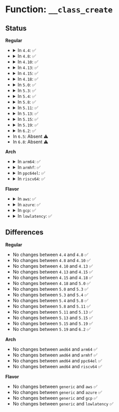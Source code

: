 # Function: <code>__class_create</code>

## Status
<b>Regular</b>
<ul>
<li>
<details>
<summary>In <code>4.4</code>: ✅</summary>

```c
struct class *__class_create(struct module *owner, const char *name, struct lock_class_key *key);
```

**Collision:** Unique Global

**Inline:** No

**Transformation:** False

**Instances:**

```
In drivers/base/class.c (ffffffff8154d4c0)
Location: drivers/base/class.c:239
Inline: False
Direct callers:
  - mm/backing-dev.c:bdi_class_init
  - block/bsg.c:bsg_init
  - drivers/phy/phy-core.c:phy_core_init
  - drivers/video/backlight/backlight.c:backlight_class_init
  - drivers/video/fbdev/core/fbmem.c:fbmem_init
  - drivers/tty/tty_io.c:tty_class_init
  - drivers/tty/vt/vc_screen.c:vcs_init
  - drivers/tty/vt/vt.c:vtconsole_class_init
  - drivers/char/misc.c:misc_init
  - drivers/char/virtio_console.c:init
  - drivers/nvdimm/bus.c:nvdimm_bus_init
  - drivers/net/ppp/ppp_generic.c:ppp_init
  - drivers/usb/core/file.c:usb_register_dev
  - drivers/i2c/i2c-dev.c:i2c_dev_init
  - drivers/power/power_supply_core.c:power_supply_class_init
  - drivers/leds/led-class.c:leds_init
```
**Symbols:**

```
ffffffff8154d4c0-ffffffff8154d53b: __class_create (STB_GLOBAL)
```
</details>
</li>
<li>
<details>
<summary>In <code>4.8</code>: ✅</summary>

```c
struct class *__class_create(struct module *owner, const char *name, struct lock_class_key *key);
```

**Collision:** Unique Global

**Inline:** No

**Transformation:** False

**Instances:**

```
In drivers/base/class.c (ffffffff8159f2b0)
Location: drivers/base/class.c:239
Inline: False
Direct callers:
  - mm/backing-dev.c:bdi_class_init
  - block/bsg.c:bsg_init
  - drivers/phy/phy-core.c:phy_core_init
  - drivers/video/backlight/backlight.c:backlight_class_init
  - drivers/video/fbdev/core/fbmem.c:fbmem_init
  - drivers/tty/tty_io.c:tty_class_init
  - drivers/tty/vt/vc_screen.c:vcs_init
  - drivers/tty/vt/vt.c:vtconsole_class_init
  - drivers/char/misc.c:misc_init
  - drivers/char/virtio_console.c:init
  - drivers/nvdimm/bus.c:nvdimm_bus_init
  - drivers/net/ppp/ppp_generic.c:ppp_init
  - drivers/usb/core/file.c:usb_register_dev
  - drivers/i2c/i2c-dev.c:i2c_dev_init
  - drivers/power/power_supply_core.c:power_supply_class_init
  - drivers/leds/led-class.c:leds_init
```
**Symbols:**

```
ffffffff8159f2b0-ffffffff8159f328: __class_create (STB_GLOBAL)
```
</details>
</li>
<li>
<details>
<summary>In <code>4.10</code>: ✅</summary>

```c
struct class *__class_create(struct module *owner, const char *name, struct lock_class_key *key);
```

**Collision:** Unique Global

**Inline:** No

**Transformation:** False

**Instances:**

```
In drivers/base/class.c (ffffffff815cd8b0)
Location: drivers/base/class.c:254
Inline: False
Direct callers:
  - mm/backing-dev.c:bdi_class_init
  - block/bsg.c:bsg_init
  - drivers/phy/phy-core.c:phy_core_init
  - drivers/video/backlight/backlight.c:backlight_class_init
  - drivers/video/fbdev/core/fbmem.c:fbmem_init
  - drivers/tty/tty_io.c:tty_class_init
  - drivers/tty/vt/vc_screen.c:vcs_init
  - drivers/tty/vt/vt.c:vtconsole_class_init
  - drivers/char/misc.c:misc_init
  - drivers/char/virtio_console.c:init
  - drivers/nvdimm/bus.c:nvdimm_bus_init
  - drivers/net/ppp/ppp_generic.c:ppp_init
  - drivers/usb/core/file.c:usb_register_dev
  - drivers/i2c/i2c-dev.c:i2c_dev_init
  - drivers/power/supply/power_supply_core.c:power_supply_class_init
  - drivers/leds/led-class.c:leds_init
```
**Symbols:**

```
ffffffff815cd8b0-ffffffff815cd928: __class_create (STB_GLOBAL)
```
</details>
</li>
<li>
<details>
<summary>In <code>4.13</code>: ✅</summary>

```c
struct class *__class_create(struct module *owner, const char *name, struct lock_class_key *key);
```

**Collision:** Unique Global

**Inline:** No

**Transformation:** False

**Instances:**

```
In drivers/base/class.c (ffffffff815e2310)
Location: drivers/base/class.c:221
Inline: False
Direct callers:
  - mm/backing-dev.c:bdi_class_init
  - block/bsg.c:bsg_init
  - drivers/phy/phy-core.c:phy_core_init
  - drivers/pci/endpoint/pci-epc-core.c:pci_epc_init
  - drivers/video/backlight/backlight.c:backlight_class_init
  - drivers/video/fbdev/core/fbmem.c:fbmem_init
  - drivers/tty/tty_io.c:tty_class_init
  - drivers/tty/vt/vc_screen.c:vcs_init
  - drivers/tty/vt/vt.c:vtconsole_class_init
  - drivers/char/misc.c:misc_init
  - drivers/char/virtio_console.c:init
  - drivers/char/tpm/tpm-interface.c:tpm_init
  - drivers/char/tpm/tpm-interface.c:tpm_init
  - drivers/nvdimm/bus.c:nvdimm_bus_init
  - drivers/net/ppp/ppp_generic.c:ppp_init
  - drivers/i2c/i2c-dev.c:i2c_dev_init
  - drivers/power/supply/power_supply_core.c:power_supply_class_init
  - drivers/leds/led-class.c:leds_init
```
**Symbols:**

```
ffffffff815e2310-ffffffff815e2388: __class_create (STB_GLOBAL)
```
</details>
</li>
<li>
<details>
<summary>In <code>4.15</code>: ✅</summary>

```c
struct class *__class_create(struct module *owner, const char *name, struct lock_class_key *key);
```

**Collision:** Unique Global

**Inline:** No

**Transformation:** False

**Instances:**

```
In drivers/base/class.c (ffffffff81649480)
Location: drivers/base/class.c:221
Inline: False
Direct callers:
  - mm/backing-dev.c:bdi_class_init
  - block/bsg.c:bsg_init
  - drivers/phy/phy-core.c:phy_core_init
  - drivers/pci/endpoint/pci-epc-core.c:pci_epc_init
  - drivers/video/backlight/backlight.c:backlight_class_init
  - drivers/video/fbdev/core/fbmem.c:fbmem_init
  - drivers/tty/tty_io.c:tty_class_init
  - drivers/tty/vt/vc_screen.c:vcs_init
  - drivers/tty/vt/vt.c:vtconsole_class_init
  - drivers/char/misc.c:misc_init
  - drivers/char/virtio_console.c:init
  - drivers/char/tpm/tpm-interface.c:tpm_init
  - drivers/char/tpm/tpm-interface.c:tpm_init
  - drivers/nvdimm/bus.c:nvdimm_bus_init
  - drivers/net/ppp/ppp_generic.c:ppp_init
  - drivers/i2c/i2c-dev.c:i2c_dev_init
  - drivers/power/supply/power_supply_core.c:power_supply_class_init
  - drivers/leds/led-class.c:leds_init
```
**Symbols:**

```
ffffffff81649480-ffffffff816494f8: __class_create (STB_GLOBAL)
```
</details>
</li>
<li>
<details>
<summary>In <code>4.18</code>: ✅</summary>

```c
struct class *__class_create(struct module *owner, const char *name, struct lock_class_key *key);
```

**Collision:** Unique Global

**Inline:** No

**Transformation:** False

**Instances:**

```
In drivers/base/class.c (ffffffff81684a30)
Location: drivers/base/class.c:219
Inline: False
Direct callers:
  - mm/backing-dev.c:bdi_class_init
  - mm/hmm.c:hmm_init
  - block/bsg.c:bsg_init
  - drivers/phy/phy-core.c:phy_core_init
  - drivers/pci/endpoint/pci-epc-core.c:pci_epc_init
  - drivers/video/backlight/backlight.c:backlight_class_init
  - drivers/video/fbdev/core/fbmem.c:fbmem_init
  - drivers/tty/tty_io.c:tty_class_init
  - drivers/tty/vt/vc_screen.c:vcs_init
  - drivers/tty/vt/vt.c:vtconsole_class_init
  - drivers/char/mem.c:chr_dev_init
  - drivers/char/misc.c:misc_init
  - drivers/char/virtio_console.c:init
  - drivers/char/tpm/tpm-interface.c:tpm_init
  - drivers/char/tpm/tpm-interface.c:tpm_init
  - drivers/nvdimm/bus.c:nvdimm_bus_init
  - drivers/scsi/sg.c:init_sg
  - drivers/net/ppp/ppp_generic.c:ppp_init
  - drivers/rtc/class.c:rtc_init
  - drivers/i2c/i2c-dev.c:i2c_dev_init
  - drivers/pps/pps.c:pps_init
  - drivers/ptp/ptp_clock.c:ptp_init
  - drivers/power/supply/power_supply_core.c:power_supply_class_init
  - drivers/leds/led-class.c:leds_init
  - drivers/devfreq/devfreq.c:devfreq_init
  - drivers/devfreq/devfreq-event.c:devfreq_event_init
```
**Symbols:**

```
ffffffff81684a30-ffffffff81684ab2: __class_create (STB_GLOBAL)
```
</details>
</li>
<li>
<details>
<summary>In <code>5.0</code>: ✅</summary>

```c
struct class *__class_create(struct module *owner, const char *name, struct lock_class_key *key);
```

**Collision:** Unique Global

**Inline:** No

**Transformation:** False

**Instances:**

```
In drivers/base/class.c (ffffffff816a46e0)
Location: drivers/base/class.c:219
Inline: False
Direct callers:
  - arch/x86/kernel/cpu/resctrl/pseudo_lock.c:rdt_pseudo_lock_init
  - mm/backing-dev.c:bdi_class_init
  - mm/hmm.c:hmm_init
  - block/bsg.c:bsg_init
  - drivers/phy/phy-core.c:phy_core_init
  - drivers/pci/endpoint/pci-epc-core.c:pci_epc_init
  - drivers/video/backlight/backlight.c:backlight_class_init
  - drivers/video/fbdev/core/fbmem.c:fbmem_init
  - drivers/tty/tty_io.c:tty_class_init
  - drivers/tty/vt/vc_screen.c:vcs_init
  - drivers/tty/vt/vt.c:vtconsole_class_init
  - drivers/char/mem.c:chr_dev_init
  - drivers/char/misc.c:misc_init
  - drivers/char/virtio_console.c:init
  - drivers/char/tpm/tpm-interface.c:tpm_init
  - drivers/char/tpm/tpm-interface.c:tpm_init
  - drivers/nvdimm/bus.c:nvdimm_bus_init
  - drivers/scsi/sg.c:init_sg
  - drivers/net/ppp/ppp_generic.c:ppp_init
  - drivers/rtc/class.c:rtc_init
  - drivers/i2c/i2c-dev.c:i2c_dev_init
  - drivers/pps/pps.c:pps_init
  - drivers/ptp/ptp_clock.c:ptp_init
  - drivers/power/supply/power_supply_core.c:power_supply_class_init
  - drivers/leds/led-class.c:leds_init
  - drivers/devfreq/devfreq.c:devfreq_init
  - drivers/devfreq/devfreq-event.c:devfreq_event_init
```
**Symbols:**

```
ffffffff816a46e0-ffffffff816a4762: __class_create (STB_GLOBAL)
```
</details>
</li>
<li>
<details>
<summary>In <code>5.3</code>: ✅</summary>

```c
struct class *__class_create(struct module *owner, const char *name, struct lock_class_key *key);
```

**Collision:** Unique Global

**Inline:** No

**Transformation:** False

**Instances:**

```
In drivers/base/class.c (ffffffff816dd5f0)
Location: drivers/base/class.c:225
Inline: False
Direct callers:
  - arch/x86/kernel/cpu/resctrl/pseudo_lock.c:rdt_pseudo_lock_init
  - mm/backing-dev.c:bdi_class_init
  - block/bsg.c:bsg_init
  - drivers/phy/phy-core.c:phy_core_init
  - drivers/pci/endpoint/pci-epc-core.c:pci_epc_init
  - drivers/video/backlight/backlight.c:backlight_class_init
  - drivers/video/fbdev/core/fbmem.c:fbmem_init
  - drivers/tty/tty_io.c:tty_class_init
  - drivers/tty/vt/vc_screen.c:vcs_init
  - drivers/tty/vt/vt.c:vtconsole_class_init
  - drivers/char/mem.c:chr_dev_init
  - drivers/char/misc.c:misc_init
  - drivers/char/virtio_console.c:init
  - drivers/char/tpm/tpm-interface.c:tpm_init
  - drivers/char/tpm/tpm-interface.c:tpm_init
  - drivers/nvdimm/bus.c:nvdimm_bus_init
  - drivers/dax/bus.c:dax_bus_init
  - drivers/scsi/sg.c:init_sg
  - drivers/net/ppp/ppp_generic.c:ppp_init
  - drivers/rtc/class.c:rtc_init
  - drivers/i2c/i2c-dev.c:i2c_dev_init
  - drivers/pps/pps.c:pps_init
  - drivers/ptp/ptp_clock.c:ptp_init
  - drivers/power/supply/power_supply_core.c:power_supply_class_init
  - drivers/leds/led-class.c:leds_init
  - drivers/devfreq/devfreq.c:devfreq_init
  - drivers/devfreq/devfreq-event.c:devfreq_event_init
```
**Symbols:**

```
ffffffff816dd5f0-ffffffff816dd66f: __class_create (STB_GLOBAL)
```
</details>
</li>
<li>
<details>
<summary>In <code>5.4</code>: ✅</summary>

```c
struct class *__class_create(struct module *owner, const char *name, struct lock_class_key *key);
```

**Collision:** Unique Global

**Inline:** No

**Transformation:** False

**Instances:**

```
In drivers/base/class.c (ffffffff817016a0)
Location: drivers/base/class.c:225
Inline: False
Direct callers:
  - arch/x86/kernel/cpu/resctrl/pseudo_lock.c:rdt_pseudo_lock_init
  - mm/backing-dev.c:bdi_class_init
  - block/bsg.c:bsg_init
  - drivers/phy/phy-core.c:phy_core_init
  - drivers/pci/endpoint/pci-epc-core.c:pci_epc_init
  - drivers/video/backlight/backlight.c:backlight_class_init
  - drivers/video/fbdev/core/fbmem.c:fbmem_init
  - drivers/tty/tty_io.c:tty_class_init
  - drivers/tty/vt/vc_screen.c:vcs_init
  - drivers/tty/vt/vt.c:vtconsole_class_init
  - drivers/char/mem.c:chr_dev_init
  - drivers/char/misc.c:misc_init
  - drivers/char/virtio_console.c:init
  - drivers/char/tpm/tpm-interface.c:tpm_init
  - drivers/char/tpm/tpm-interface.c:tpm_init
  - drivers/base/power/wakeup_stats.c:wakeup_sources_sysfs_init
  - drivers/nvdimm/bus.c:nvdimm_bus_init
  - drivers/dax/bus.c:dax_bus_init
  - drivers/scsi/sg.c:init_sg
  - drivers/net/ppp/ppp_generic.c:ppp_init
  - drivers/vfio/vfio.c:vfio_init
  - drivers/rtc/class.c:rtc_init
  - drivers/i2c/i2c-dev.c:i2c_dev_init
  - drivers/pps/pps.c:pps_init
  - drivers/ptp/ptp_clock.c:ptp_init
  - drivers/power/supply/power_supply_core.c:power_supply_class_init
  - drivers/leds/led-class.c:leds_init
  - drivers/devfreq/devfreq.c:devfreq_init
  - drivers/devfreq/devfreq-event.c:devfreq_event_init
```
**Symbols:**

```
ffffffff817016a0-ffffffff8170171f: __class_create (STB_GLOBAL)
```
</details>
</li>
<li>
<details>
<summary>In <code>5.8</code>: ✅</summary>

```c
struct class *__class_create(struct module *owner, const char *name, struct lock_class_key *key);
```

**Collision:** Unique Global

**Inline:** No

**Transformation:** False

**Instances:**

```
In drivers/base/class.c (ffffffff817bb250)
Location: drivers/base/class.c:226
Inline: False
Direct callers:
  - arch/x86/kernel/cpu/resctrl/pseudo_lock.c:rdt_pseudo_lock_init
  - mm/backing-dev.c:bdi_class_init
  - block/bsg.c:bsg_init
  - drivers/phy/phy-core.c:phy_core_init
  - drivers/pci/endpoint/pci-epc-core.c:pci_epc_init
  - drivers/video/backlight/backlight.c:backlight_class_init
  - drivers/video/fbdev/core/fbmem.c:fbmem_init
  - drivers/tty/tty_io.c:tty_class_init
  - drivers/tty/vt/vc_screen.c:vcs_init
  - drivers/tty/vt/vt.c:vtconsole_class_init
  - drivers/char/mem.c:chr_dev_init
  - drivers/char/misc.c:misc_init
  - drivers/char/virtio_console.c:init
  - drivers/char/tpm/tpm-interface.c:tpm_init
  - drivers/char/tpm/tpm-interface.c:tpm_init
  - drivers/base/power/wakeup_stats.c:wakeup_sources_sysfs_init
  - drivers/nvdimm/bus.c:nvdimm_bus_init
  - drivers/dax/bus.c:dax_bus_init
  - drivers/dma-buf/dma-heap.c:dma_heap_init
  - drivers/scsi/sg.c:init_sg
  - drivers/net/ppp/ppp_generic.c:ppp_init
  - drivers/vfio/vfio.c:vfio_init
  - drivers/usb/core/file.c:init_usb_class
  - drivers/rtc/class.c:rtc_init
  - drivers/i2c/i2c-dev.c:i2c_dev_init
  - drivers/pps/pps.c:pps_init
  - drivers/ptp/ptp_clock.c:ptp_init
  - drivers/power/supply/power_supply_core.c:power_supply_class_init
  - drivers/leds/led-class.c:leds_init
  - drivers/devfreq/devfreq.c:devfreq_init
  - drivers/devfreq/devfreq-event.c:devfreq_event_init
  - drivers/extcon/extcon.c:extcon_dev_register
```
**Symbols:**

```
ffffffff817bb250-ffffffff817bb2d2: __class_create (STB_GLOBAL)
```
</details>
</li>
<li>
<details>
<summary>In <code>5.11</code>: ✅</summary>

```c
struct class *__class_create(struct module *owner, const char *name, struct lock_class_key *key);
```

**Collision:** Unique Global

**Inline:** No

**Transformation:** False

**Instances:**

```
In drivers/base/class.c (ffffffff817cfe40)
Location: drivers/base/class.c:226
Inline: False
Direct callers:
  - arch/x86/kernel/cpu/resctrl/pseudo_lock.c:rdt_pseudo_lock_init
  - mm/backing-dev.c:bdi_class_init
  - block/bsg.c:bsg_init
  - drivers/phy/phy-core.c:phy_core_init
  - drivers/pci/endpoint/pci-epc-core.c:pci_epc_init
  - drivers/video/backlight/backlight.c:backlight_class_init
  - drivers/video/fbdev/core/fbmem.c:fbmem_init
  - drivers/tty/tty_io.c:tty_class_init
  - drivers/tty/vt/vc_screen.c:vcs_init
  - drivers/tty/vt/vt.c:vtconsole_class_init
  - drivers/char/mem.c:chr_dev_init
  - drivers/char/misc.c:misc_init
  - drivers/char/virtio_console.c:init
  - drivers/char/tpm/tpm-interface.c:tpm_init
  - drivers/char/tpm/tpm-interface.c:tpm_init
  - drivers/base/power/wakeup_stats.c:wakeup_sources_sysfs_init
  - drivers/nvdimm/bus.c:nvdimm_bus_init
  - drivers/dax/bus.c:dax_bus_init
  - drivers/dma-buf/dma-heap.c:dma_heap_init
  - drivers/scsi/sg.c:init_sg
  - drivers/net/ppp/ppp_generic.c:ppp_init
  - drivers/vfio/vfio.c:vfio_init
  - drivers/usb/core/file.c:init_usb_class
  - drivers/usb/roles/class.c:usb_roles_init
  - drivers/rtc/class.c:rtc_init
  - drivers/i2c/i2c-dev.c:i2c_dev_init
  - drivers/pps/pps.c:pps_init
  - drivers/ptp/ptp_clock.c:ptp_init
  - drivers/power/supply/power_supply_core.c:power_supply_class_init
  - drivers/leds/led-class.c:leds_init
  - drivers/devfreq/devfreq.c:devfreq_init
  - drivers/devfreq/devfreq-event.c:devfreq_event_init
  - drivers/extcon/extcon.c:extcon_dev_register
```
**Symbols:**

```
ffffffff817cfe40-ffffffff817cfec2: __class_create (STB_GLOBAL)
```
</details>
</li>
<li>
<details>
<summary>In <code>5.13</code>: ✅</summary>

```c
struct class *__class_create(struct module *owner, const char *name, struct lock_class_key *key);
```

**Collision:** Unique Global

**Inline:** No

**Transformation:** False

**Instances:**

```
In drivers/base/class.c (ffffffff817b3850)
Location: drivers/base/class.c:226
Inline: False
Direct callers:
  - arch/x86/kernel/cpu/resctrl/pseudo_lock.c:rdt_pseudo_lock_init
  - mm/backing-dev.c:bdi_class_init
  - block/bsg.c:bsg_init
  - drivers/phy/phy-core.c:phy_core_init
  - drivers/pci/endpoint/pci-epc-core.c:pci_epc_init
  - drivers/video/backlight/backlight.c:backlight_class_init
  - drivers/video/fbdev/core/fbmem.c:fbmem_init
  - drivers/tty/tty_io.c:tty_class_init
  - drivers/tty/vt/vc_screen.c:vcs_init
  - drivers/tty/vt/vt.c:vtconsole_class_init
  - drivers/char/mem.c:chr_dev_init
  - drivers/char/misc.c:misc_init
  - drivers/char/virtio_console.c:init
  - drivers/char/tpm/tpm-interface.c:tpm_init
  - drivers/char/tpm/tpm-interface.c:tpm_init
  - drivers/base/power/wakeup_stats.c:wakeup_sources_sysfs_init
  - drivers/nvdimm/bus.c:nvdimm_bus_init
  - drivers/dax/bus.c:dax_bus_init
  - drivers/dma-buf/dma-heap.c:dma_heap_init
  - drivers/scsi/sg.c:init_sg
  - drivers/net/ppp/ppp_generic.c:ppp_init
  - drivers/net/wwan/wwan_core.c:wwan_init
  - drivers/vfio/vfio.c:vfio_init
  - drivers/usb/roles/class.c:usb_roles_init
  - drivers/rtc/class.c:rtc_init
  - drivers/i2c/i2c-dev.c:i2c_dev_init
  - drivers/pps/pps.c:pps_init
  - drivers/ptp/ptp_clock.c:ptp_init
  - drivers/power/supply/power_supply_core.c:power_supply_class_init
  - drivers/leds/led-class.c:leds_init
  - drivers/devfreq/devfreq.c:devfreq_init
  - drivers/devfreq/devfreq-event.c:devfreq_event_init
  - drivers/extcon/extcon.c:extcon_dev_register
```
**Symbols:**

```
ffffffff817b3850-ffffffff817b38d2: __class_create (STB_GLOBAL)
```
</details>
</li>
<li>
<details>
<summary>In <code>5.15</code>: ✅</summary>

```c
struct class *__class_create(struct module *owner, const char *name, struct lock_class_key *key);
```

**Collision:** Unique Global

**Inline:** No

**Transformation:** False

**Instances:**

```
In drivers/base/class.c (ffffffff8183cd30)
Location: drivers/base/class.c:226
Inline: False
Direct callers:
  - arch/x86/kernel/cpu/resctrl/pseudo_lock.c:rdt_pseudo_lock_init
  - mm/backing-dev.c:bdi_class_init
  - block/bsg.c:bsg_init
  - drivers/phy/phy-core.c:phy_core_init
  - drivers/pci/endpoint/pci-epc-core.c:pci_epc_init
  - drivers/video/backlight/backlight.c:backlight_class_init
  - drivers/video/fbdev/core/fbmem.c:fbmem_init
  - drivers/tty/tty_io.c:tty_class_init
  - drivers/tty/vt/vc_screen.c:vcs_init
  - drivers/tty/vt/vt.c:vtconsole_class_init
  - drivers/char/mem.c:chr_dev_init
  - drivers/char/misc.c:misc_init
  - drivers/char/virtio_console.c:init
  - drivers/char/tpm/tpm-interface.c:tpm_init
  - drivers/char/tpm/tpm-interface.c:tpm_init
  - drivers/base/power/wakeup_stats.c:wakeup_sources_sysfs_init
  - drivers/nvdimm/bus.c:nvdimm_bus_init
  - drivers/dax/bus.c:dax_bus_init
  - drivers/dma-buf/dma-heap.c:dma_heap_init
  - drivers/scsi/sg.c:init_sg
  - drivers/net/ppp/ppp_generic.c:ppp_init
  - drivers/net/wwan/wwan_core.c:wwan_init
  - drivers/vfio/vfio.c:vfio_init
  - drivers/usb/roles/class.c:usb_roles_init
  - drivers/rtc/class.c:rtc_init
  - drivers/i2c/i2c-dev.c:i2c_dev_init
  - drivers/pps/pps.c:pps_init
  - drivers/ptp/ptp_clock.c:ptp_init
  - drivers/power/supply/power_supply_core.c:power_supply_class_init
  - drivers/leds/led-class.c:leds_init
  - drivers/devfreq/devfreq.c:devfreq_init
  - drivers/devfreq/devfreq-event.c:devfreq_event_init
  - drivers/extcon/extcon.c:extcon_dev_register
```
**Symbols:**

```
ffffffff8183cd30-ffffffff8183cdb2: __class_create (STB_GLOBAL)
```
</details>
</li>
<li>
<details>
<summary>In <code>5.19</code>: ✅</summary>

```c
struct class *__class_create(struct module *owner, const char *name, struct lock_class_key *key);
```

**Collision:** Unique Global

**Inline:** No

**Transformation:** False

**Instances:**

```
In drivers/base/class.c (ffffffff8197f8b0)
Location: drivers/base/class.c:226
Inline: False
Direct callers:
  - arch/x86/kernel/cpu/resctrl/pseudo_lock.c:rdt_pseudo_lock_init
  - mm/backing-dev.c:bdi_class_init
  - block/bsg.c:bsg_init
  - drivers/phy/phy-core.c:phy_core_init
  - drivers/pci/endpoint/pci-epc-core.c:pci_epc_init
  - drivers/video/backlight/backlight.c:backlight_class_init
  - drivers/video/fbdev/core/fbmem.c:fbmem_init
  - drivers/tty/tty_io.c:tty_class_init
  - drivers/tty/vt/vc_screen.c:vcs_init
  - drivers/tty/vt/vt.c:vtconsole_class_init
  - drivers/char/mem.c:chr_dev_init
  - drivers/char/misc.c:misc_init
  - drivers/char/virtio_console.c:virtio_console_init
  - drivers/char/tpm/tpm-interface.c:tpm_init
  - drivers/char/tpm/tpm-interface.c:tpm_init
  - drivers/base/power/wakeup_stats.c:wakeup_sources_sysfs_init
  - drivers/nvdimm/bus.c:nvdimm_bus_init
  - drivers/dma-buf/dma-heap.c:dma_heap_init
  - drivers/scsi/sg.c:init_sg
  - drivers/net/ppp/ppp_generic.c:ppp_init
  - drivers/net/wwan/wwan_core.c:wwan_init
  - drivers/vfio/vfio.c:vfio_init
  - drivers/usb/core/file.c:usb_register_dev
  - drivers/usb/roles/class.c:usb_roles_init
  - drivers/rtc/class.c:rtc_init
  - drivers/i2c/i2c-dev.c:i2c_dev_init
  - drivers/pps/pps.c:pps_init
  - drivers/ptp/ptp_clock.c:ptp_init
  - drivers/power/supply/power_supply_core.c:power_supply_class_init
  - drivers/leds/led-class.c:leds_init
  - drivers/devfreq/devfreq.c:devfreq_init
  - drivers/devfreq/devfreq-event.c:devfreq_event_init
  - drivers/extcon/extcon.c:extcon_dev_register
  - drivers/extcon/extcon.c:create_extcon_class
```
**Symbols:**

```
ffffffff8197f8b0-ffffffff8197f945: __class_create (STB_GLOBAL)
```
</details>
</li>
<li>
<details>
<summary>In <code>6.2</code>: ✅</summary>

```c
struct class *__class_create(struct module *owner, const char *name, struct lock_class_key *key);
```

**Collision:** Unique Global

**Inline:** No

**Transformation:** False

**Instances:**

```
In drivers/base/class.c (ffffffff81aed1a0)
Location: drivers/base/class.c:231
Inline: False
Direct callers:
  - arch/x86/kernel/cpu/resctrl/pseudo_lock.c:rdt_pseudo_lock_init
  - mm/backing-dev.c:bdi_class_init
  - block/bsg.c:bsg_init
  - drivers/phy/phy-core.c:phy_core_init
  - drivers/pci/endpoint/pci-epc-core.c:pci_epc_init
  - drivers/video/backlight/backlight.c:backlight_class_init
  - drivers/video/fbdev/core/fbmem.c:fbmem_init
  - drivers/tty/tty_io.c:tty_class_init
  - drivers/tty/vt/vc_screen.c:vcs_init
  - drivers/tty/vt/vt.c:vtconsole_class_init
  - drivers/char/mem.c:chr_dev_init
  - drivers/char/misc.c:misc_init
  - drivers/char/virtio_console.c:virtio_console_init
  - drivers/char/tpm/tpm-interface.c:tpm_init
  - drivers/char/tpm/tpm-interface.c:tpm_init
  - drivers/base/power/wakeup_stats.c:wakeup_sources_sysfs_init
  - drivers/nvdimm/bus.c:nvdimm_bus_init
  - drivers/dma-buf/dma-heap.c:dma_heap_init
  - drivers/scsi/sg.c:init_sg
  - drivers/net/ppp/ppp_generic.c:ppp_init
  - drivers/net/wwan/wwan_core.c:wwan_init
  - drivers/usb/core/file.c:usb_register_dev
  - drivers/usb/roles/class.c:usb_roles_init
  - drivers/rtc/class.c:rtc_init
  - drivers/i2c/i2c-dev.c:i2c_dev_init
  - drivers/pps/pps.c:pps_init
  - drivers/ptp/ptp_clock.c:ptp_init
  - drivers/power/supply/power_supply_core.c:power_supply_class_init
  - drivers/leds/led-class.c:leds_init
  - drivers/devfreq/devfreq.c:devfreq_init
  - drivers/devfreq/devfreq-event.c:devfreq_event_init
  - drivers/extcon/extcon.c:extcon_class_init
  - drivers/extcon/extcon.c:extcon_dev_register
```
**Symbols:**

```
ffffffff81aed1a0-ffffffff81aed235: __class_create (STB_GLOBAL)
```
</details>
</li>
<li>
In <code>6.5</code>: Absent ⚠️
</li>
<li>
In <code>6.8</code>: Absent ⚠️
</li>
</ul>
<b>Arch</b>
<ul>
<li>
<details>
<summary>In <code>arm64</code>: ✅</summary>

```c
struct class *__class_create(struct module *owner, const char *name, struct lock_class_key *key);
```

**Collision:** Unique Global

**Inline:** No

**Transformation:** False

**Instances:**

```
In drivers/base/class.c (ffff8000108ec608)
Location: drivers/base/class.c:225
Inline: False
Direct callers:
  - mm/backing-dev.c:bdi_class_init
  - block/bsg.c:bsg_init
  - drivers/bus/vexpress-config.c:vexpress_config_bridge_register
  - drivers/phy/phy-core.c:phy_core_init
  - drivers/pci/endpoint/pci-epc-core.c:pci_epc_init
  - drivers/video/backlight/backlight.c:backlight_class_init
  - drivers/video/fbdev/core/fbmem.c:fbmem_init
  - drivers/tty/tty_io.c:tty_class_init
  - drivers/tty/vt/vc_screen.c:vcs_init
  - drivers/tty/vt/vt.c:vtconsole_class_init
  - drivers/char/mem.c:chr_dev_init
  - drivers/char/misc.c:misc_init
  - drivers/char/virtio_console.c:init
  - drivers/char/tpm/tpm-interface.c:tpm_init
  - drivers/char/tpm/tpm-interface.c:tpm_init
  - drivers/base/power/wakeup_stats.c:wakeup_sources_sysfs_init
  - drivers/nvdimm/bus.c:nvdimm_bus_init
  - drivers/scsi/sg.c:init_sg
  - drivers/net/ppp/ppp_generic.c:ppp_init
  - drivers/usb/roles/class.c:usb_roles_init
  - drivers/rtc/class.c:rtc_init
  - drivers/i2c/i2c-dev.c:i2c_dev_init
  - drivers/pps/pps.c:pps_init
  - drivers/ptp/ptp_clock.c:ptp_init
  - drivers/power/supply/power_supply_core.c:power_supply_class_init
  - drivers/leds/led-class.c:leds_init
  - drivers/devfreq/devfreq.c:devfreq_init
  - drivers/devfreq/devfreq-event.c:devfreq_event_init
```
**Symbols:**

```
ffff8000108ec608-ffff8000108ec6a0: __class_create (STB_GLOBAL)
```
</details>
</li>
<li>
<details>
<summary>In <code>armhf</code>: ✅</summary>

```c
struct class *__class_create(struct module *owner, const char *name, struct lock_class_key *key);
```

**Collision:** Unique Global

**Inline:** No

**Transformation:** False

**Instances:**

```
In drivers/base/class.c (c09da4f0)
Location: drivers/base/class.c:225
Inline: False
Direct callers:
  - mm/backing-dev.c:bdi_class_init
  - block/bsg.c:bsg_init
  - drivers/bus/vexpress-config.c:vexpress_config_bridge_register
  - drivers/phy/phy-core.c:phy_core_init
  - drivers/pci/endpoint/pci-epc-core.c:pci_epc_init
  - drivers/video/backlight/backlight.c:backlight_class_init
  - drivers/video/fbdev/core/fbmem.c:fbmem_init
  - drivers/tty/tty_io.c:tty_class_init
  - drivers/tty/vt/vc_screen.c:vcs_init
  - drivers/tty/vt/vt.c:vtconsole_class_init
  - drivers/char/mem.c:chr_dev_init
  - drivers/char/misc.c:misc_init
  - drivers/char/virtio_console.c:init
  - drivers/char/tpm/tpm-interface.c:tpm_init
  - drivers/char/tpm/tpm-interface.c:tpm_init
  - drivers/base/power/wakeup_stats.c:wakeup_sources_sysfs_init
  - drivers/scsi/sg.c:init_sg
  - drivers/net/ppp/ppp_generic.c:ppp_init
  - drivers/usb/gadget/udc/core.c:usb_udc_init
  - drivers/usb/roles/class.c:usb_roles_init
  - drivers/rtc/class.c:rtc_init
  - drivers/i2c/i2c-dev.c:i2c_dev_init
  - drivers/pps/pps.c:pps_init
  - drivers/ptp/ptp_clock.c:ptp_init
  - drivers/power/supply/power_supply_core.c:power_supply_class_init
  - drivers/leds/led-class.c:leds_init
  - drivers/devfreq/devfreq.c:devfreq_init
  - drivers/devfreq/devfreq-event.c:devfreq_event_init
  - sound/sound_core.c:init_soundcore
```
**Symbols:**

```
c09da4f0-c09da574: __class_create (STB_GLOBAL)
```
</details>
</li>
<li>
<details>
<summary>In <code>ppc64el</code>: ✅</summary>

```c
struct class *__class_create(struct module *owner, const char *name, struct lock_class_key *key);
```

**Collision:** Unique Global

**Inline:** No

**Transformation:** False

**Instances:**

```
In drivers/base/class.c (c000000000984b70)
Location: drivers/base/class.c:225
Inline: False
Direct callers:
  - mm/backing-dev.c:bdi_class_init
  - block/bsg.c:bsg_init
  - drivers/phy/phy-core.c:phy_core_init
  - drivers/pci/endpoint/pci-epc-core.c:pci_epc_init
  - drivers/video/backlight/backlight.c:backlight_class_init
  - drivers/video/fbdev/core/fbmem.c:fbmem_init
  - drivers/tty/tty_io.c:tty_class_init
  - drivers/tty/vt/vc_screen.c:vcs_init
  - drivers/tty/vt/vt.c:vtconsole_class_init
  - drivers/char/mem.c:chr_dev_init
  - drivers/char/misc.c:misc_init
  - drivers/char/virtio_console.c:init
  - drivers/char/tpm/tpm-interface.c:tpm_init
  - drivers/char/tpm/tpm-interface.c:tpm_init
  - drivers/base/power/wakeup_stats.c:wakeup_sources_sysfs_init
  - drivers/nvdimm/bus.c:nvdimm_bus_init
  - drivers/dax/bus.c:dax_bus_init
  - drivers/scsi/sg.c:init_sg
  - drivers/net/ppp/ppp_generic.c:ppp_init
  - drivers/vfio/vfio.c:vfio_init
  - drivers/rtc/class.c:rtc_init
  - drivers/i2c/i2c-dev.c:i2c_dev_init
  - drivers/pps/pps.c:pps_init
  - drivers/ptp/ptp_clock.c:ptp_init
  - drivers/power/supply/power_supply_core.c:power_supply_class_init
  - drivers/leds/led-class.c:leds_init
  - drivers/devfreq/devfreq.c:devfreq_init
  - drivers/devfreq/devfreq-event.c:devfreq_event_init
```
**Symbols:**

```
c000000000984b70-c000000000984c58: __class_create (STB_GLOBAL)
```
</details>
</li>
<li>
<details>
<summary>In <code>riscv64</code>: ✅</summary>

```c
struct class *__class_create(struct module *owner, const char *name, struct lock_class_key *key);
```

**Collision:** Unique Global

**Inline:** No

**Transformation:** False

**Instances:**

```
In drivers/base/class.c (ffffffe000580126)
Location: drivers/base/class.c:225
Inline: False
Direct callers:
  - mm/backing-dev.c:bdi_class_init
  - block/bsg.c:bsg_init
  - drivers/phy/phy-core.c:phy_core_init
  - drivers/pci/endpoint/pci-epc-core.c:pci_epc_init
  - drivers/video/fbdev/core/fbmem.c:fbmem_init
  - drivers/tty/tty_io.c:tty_class_init
  - drivers/tty/vt/vc_screen.c:vcs_init
  - drivers/tty/vt/vt.c:vtconsole_class_init
  - drivers/char/mem.c:chr_dev_init
  - drivers/char/misc.c:misc_init
  - drivers/char/virtio_console.c:init
  - drivers/char/tpm/tpm-interface.c:tpm_init
  - drivers/char/tpm/tpm-interface.c:tpm_init
  - drivers/nvdimm/bus.c:nvdimm_bus_init
  - drivers/scsi/sg.c:init_sg
  - drivers/net/ppp/ppp_generic.c:ppp_init
  - drivers/rtc/class.c:rtc_init
  - drivers/i2c/i2c-dev.c:i2c_dev_init
  - drivers/pps/pps.c:pps_init
  - drivers/ptp/ptp_clock.c:ptp_init
  - drivers/power/supply/power_supply_core.c:power_supply_class_init
  - drivers/leds/led-class.c:leds_init
  - drivers/devfreq/devfreq.c:devfreq_init
  - drivers/devfreq/devfreq-event.c:devfreq_event_init
```
**Symbols:**

```
ffffffe000580126-ffffffe0005801a6: __class_create (STB_GLOBAL)
```
</details>
</li>
</ul>
<b>Flavor</b>
<ul>
<li>
<details>
<summary>In <code>aws</code>: ✅</summary>

```c
struct class *__class_create(struct module *owner, const char *name, struct lock_class_key *key);
```

**Collision:** Unique Global

**Inline:** No

**Transformation:** False

**Instances:**

```
In drivers/base/class.c (ffffffff816c6e90)
Location: drivers/base/class.c:225
Inline: False
Direct callers:
  - arch/x86/kernel/cpu/resctrl/pseudo_lock.c:rdt_pseudo_lock_init
  - mm/backing-dev.c:bdi_class_init
  - block/bsg.c:bsg_init
  - drivers/phy/phy-core.c:phy_core_init
  - drivers/pci/endpoint/pci-epc-core.c:pci_epc_init
  - drivers/video/backlight/backlight.c:backlight_class_init
  - drivers/video/fbdev/core/fbmem.c:fbmem_init
  - drivers/tty/tty_io.c:tty_class_init
  - drivers/tty/vt/vc_screen.c:vcs_init
  - drivers/tty/vt/vt.c:vtconsole_class_init
  - drivers/char/mem.c:chr_dev_init
  - drivers/char/misc.c:misc_init
  - drivers/char/virtio_console.c:init
  - drivers/char/tpm/tpm-interface.c:tpm_init
  - drivers/char/tpm/tpm-interface.c:tpm_init
  - drivers/base/power/wakeup_stats.c:wakeup_sources_sysfs_init
  - drivers/nvdimm/bus.c:nvdimm_bus_init
  - drivers/dax/bus.c:dax_bus_init
  - drivers/scsi/sg.c:init_sg
  - drivers/nvme/host/core.c:nvme_core_init
  - drivers/nvme/host/core.c:nvme_core_init
  - drivers/net/ppp/ppp_generic.c:ppp_init
  - drivers/rtc/class.c:rtc_init
  - drivers/pps/pps.c:pps_init
  - drivers/ptp/ptp_clock.c:ptp_init
  - drivers/power/supply/power_supply_core.c:power_supply_class_init
  - drivers/devfreq/devfreq.c:devfreq_init
  - drivers/devfreq/devfreq-event.c:devfreq_event_init
```
**Symbols:**

```
ffffffff816c6e90-ffffffff816c6f0f: __class_create (STB_GLOBAL)
```
</details>
</li>
<li>
<details>
<summary>In <code>azure</code>: ✅</summary>

```c
struct class *__class_create(struct module *owner, const char *name, struct lock_class_key *key);
```

**Collision:** Unique Global

**Inline:** No

**Transformation:** False

**Instances:**

```
In drivers/base/class.c (ffffffff816a20f0)
Location: drivers/base/class.c:225
Inline: False
Direct callers:
  - arch/x86/kernel/cpu/resctrl/pseudo_lock.c:rdt_pseudo_lock_init
  - mm/backing-dev.c:bdi_class_init
  - block/bsg.c:bsg_init
  - drivers/phy/phy-core.c:phy_core_init
  - drivers/pci/endpoint/pci-epc-core.c:pci_epc_init
  - drivers/video/backlight/backlight.c:backlight_class_init
  - drivers/video/fbdev/core/fbmem.c:fbmem_init
  - drivers/tty/tty_io.c:tty_class_init
  - drivers/tty/vt/vc_screen.c:vcs_init
  - drivers/tty/vt/vt.c:vtconsole_class_init
  - drivers/char/mem.c:chr_dev_init
  - drivers/char/misc.c:misc_init
  - drivers/char/virtio_console.c:init
  - drivers/char/tpm/tpm-interface.c:tpm_init
  - drivers/char/tpm/tpm-interface.c:tpm_init
  - drivers/base/power/wakeup_stats.c:wakeup_sources_sysfs_init
  - drivers/nvdimm/bus.c:nvdimm_bus_init
  - drivers/scsi/sg.c:init_sg
  - drivers/nvme/host/core.c:nvme_core_init
  - drivers/nvme/host/core.c:nvme_core_init
  - drivers/net/ppp/ppp_generic.c:ppp_init
  - drivers/vfio/vfio.c:vfio_init
  - drivers/usb/core/file.c:usb_register_dev
  - drivers/rtc/class.c:rtc_init
  - drivers/pps/pps.c:pps_init
  - drivers/ptp/ptp_clock.c:ptp_init
  - drivers/power/supply/power_supply_core.c:power_supply_class_init
  - drivers/devfreq/devfreq.c:devfreq_init
  - drivers/devfreq/devfreq-event.c:devfreq_event_init
```
**Symbols:**

```
ffffffff816a20f0-ffffffff816a216f: __class_create (STB_GLOBAL)
```
</details>
</li>
<li>
<details>
<summary>In <code>gcp</code>: ✅</summary>

```c
struct class *__class_create(struct module *owner, const char *name, struct lock_class_key *key);
```

**Collision:** Unique Global

**Inline:** No

**Transformation:** False

**Instances:**

```
In drivers/base/class.c (ffffffff816f5360)
Location: drivers/base/class.c:225
Inline: False
Direct callers:
  - arch/x86/kernel/cpu/resctrl/pseudo_lock.c:rdt_pseudo_lock_init
  - mm/backing-dev.c:bdi_class_init
  - block/bsg.c:bsg_init
  - drivers/phy/phy-core.c:phy_core_init
  - drivers/pci/endpoint/pci-epc-core.c:pci_epc_init
  - drivers/video/backlight/backlight.c:backlight_class_init
  - drivers/video/fbdev/core/fbmem.c:fbmem_init
  - drivers/tty/tty_io.c:tty_class_init
  - drivers/tty/vt/vc_screen.c:vcs_init
  - drivers/tty/vt/vt.c:vtconsole_class_init
  - drivers/char/mem.c:chr_dev_init
  - drivers/char/misc.c:misc_init
  - drivers/char/virtio_console.c:init
  - drivers/char/tpm/tpm-interface.c:tpm_init
  - drivers/char/tpm/tpm-interface.c:tpm_init
  - drivers/base/power/wakeup_stats.c:wakeup_sources_sysfs_init
  - drivers/nvdimm/bus.c:nvdimm_bus_init
  - drivers/dax/bus.c:dax_bus_init
  - drivers/scsi/sg.c:init_sg
  - drivers/net/ppp/ppp_generic.c:ppp_init
  - drivers/vfio/vfio.c:vfio_init
  - drivers/rtc/class.c:rtc_init
  - drivers/i2c/i2c-dev.c:i2c_dev_init
  - drivers/pps/pps.c:pps_init
  - drivers/ptp/ptp_clock.c:ptp_init
  - drivers/power/supply/power_supply_core.c:power_supply_class_init
  - drivers/leds/led-class.c:leds_init
  - drivers/devfreq/devfreq.c:devfreq_init
  - drivers/devfreq/devfreq-event.c:devfreq_event_init
```
**Symbols:**

```
ffffffff816f5360-ffffffff816f53df: __class_create (STB_GLOBAL)
```
</details>
</li>
<li>
<details>
<summary>In <code>lowlatency</code>: ✅</summary>

```c
struct class *__class_create(struct module *owner, const char *name, struct lock_class_key *key);
```

**Collision:** Unique Global

**Inline:** No

**Transformation:** False

**Instances:**

```
In drivers/base/class.c (ffffffff8170fbf0)
Location: drivers/base/class.c:225
Inline: False
Direct callers:
  - arch/x86/kernel/cpu/resctrl/pseudo_lock.c:rdt_pseudo_lock_init
  - mm/backing-dev.c:bdi_class_init
  - block/bsg.c:bsg_init
  - drivers/phy/phy-core.c:phy_core_init
  - drivers/pci/endpoint/pci-epc-core.c:pci_epc_init
  - drivers/video/backlight/backlight.c:backlight_class_init
  - drivers/video/fbdev/core/fbmem.c:fbmem_init
  - drivers/tty/tty_io.c:tty_class_init
  - drivers/tty/vt/vc_screen.c:vcs_init
  - drivers/tty/vt/vt.c:vtconsole_class_init
  - drivers/char/mem.c:chr_dev_init
  - drivers/char/misc.c:misc_init
  - drivers/char/virtio_console.c:init
  - drivers/char/tpm/tpm-interface.c:tpm_init
  - drivers/char/tpm/tpm-interface.c:tpm_init
  - drivers/base/power/wakeup_stats.c:wakeup_sources_sysfs_init
  - drivers/nvdimm/bus.c:nvdimm_bus_init
  - drivers/dax/bus.c:dax_bus_init
  - drivers/scsi/sg.c:init_sg
  - drivers/net/ppp/ppp_generic.c:ppp_init
  - drivers/vfio/vfio.c:vfio_init
  - drivers/rtc/class.c:rtc_init
  - drivers/i2c/i2c-dev.c:i2c_dev_init
  - drivers/pps/pps.c:pps_init
  - drivers/ptp/ptp_clock.c:ptp_init
  - drivers/power/supply/power_supply_core.c:power_supply_class_init
  - drivers/leds/led-class.c:leds_init
  - drivers/devfreq/devfreq.c:devfreq_init
  - drivers/devfreq/devfreq-event.c:devfreq_event_init
```
**Symbols:**

```
ffffffff8170fbf0-ffffffff8170fc6f: __class_create (STB_GLOBAL)
```
</details>
</li>
</ul>

## Differences
<b>Regular</b>
<ul>
<li>
No changes between <code>4.4</code> and <code>4.8</code> ✅
</li>
<li>
No changes between <code>4.8</code> and <code>4.10</code> ✅
</li>
<li>
No changes between <code>4.10</code> and <code>4.13</code> ✅
</li>
<li>
No changes between <code>4.13</code> and <code>4.15</code> ✅
</li>
<li>
No changes between <code>4.15</code> and <code>4.18</code> ✅
</li>
<li>
No changes between <code>4.18</code> and <code>5.0</code> ✅
</li>
<li>
No changes between <code>5.0</code> and <code>5.3</code> ✅
</li>
<li>
No changes between <code>5.3</code> and <code>5.4</code> ✅
</li>
<li>
No changes between <code>5.4</code> and <code>5.8</code> ✅
</li>
<li>
No changes between <code>5.8</code> and <code>5.11</code> ✅
</li>
<li>
No changes between <code>5.11</code> and <code>5.13</code> ✅
</li>
<li>
No changes between <code>5.13</code> and <code>5.15</code> ✅
</li>
<li>
No changes between <code>5.15</code> and <code>5.19</code> ✅
</li>
<li>
No changes between <code>5.19</code> and <code>6.2</code> ✅
</li>
</ul>
<b>Arch</b>
<ul>
<li>
No changes between <code>amd64</code> and <code>arm64</code> ✅
</li>
<li>
No changes between <code>amd64</code> and <code>armhf</code> ✅
</li>
<li>
No changes between <code>amd64</code> and <code>ppc64el</code> ✅
</li>
<li>
No changes between <code>amd64</code> and <code>riscv64</code> ✅
</li>
</ul>
<b>Flavor</b>
<ul>
<li>
No changes between <code>generic</code> and <code>aws</code> ✅
</li>
<li>
No changes between <code>generic</code> and <code>azure</code> ✅
</li>
<li>
No changes between <code>generic</code> and <code>gcp</code> ✅
</li>
<li>
No changes between <code>generic</code> and <code>lowlatency</code> ✅
</li>
</ul>
